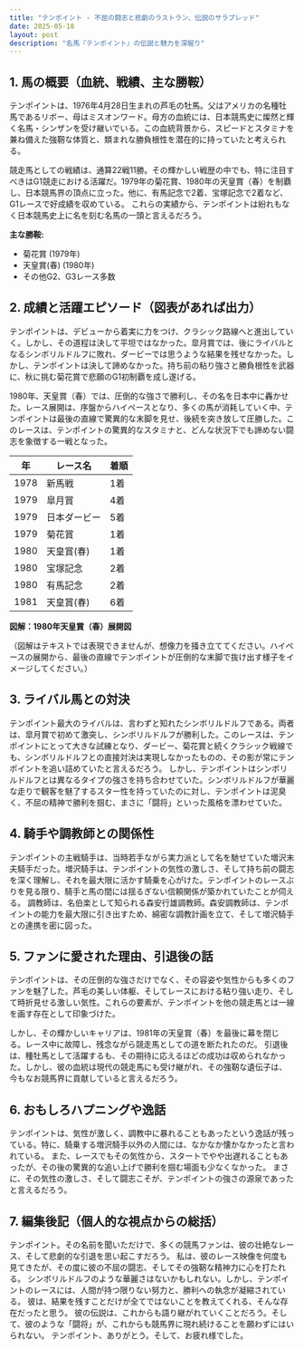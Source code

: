 ```yaml
---
title: "テンポイント - 不屈の闘志と悲劇のラストラン、伝説のサラブレッド"
date: 2025-05-18
layout: post
description: "名馬『テンポイント』の伝説と魅力を深堀り"
---
```


## 1. 馬の概要（血統、戦績、主な勝鞍）

テンポイントは、1976年4月28日生まれの芦毛の牡馬。父はアメリカの名種牡馬であるリボー、母はミスオンワード。母方の血統には、日本競馬史に燦然と輝く名馬・シンザンを受け継いでいる。この血統背景から、スピードとスタミナを兼ね備えた強靭な体質と、類まれな勝負根性を潜在的に持っていたと考えられる。

競走馬としての戦績は、通算22戦11勝。その輝かしい戦歴の中でも、特に注目すべきはG1競走における活躍だ。1979年の菊花賞、1980年の天皇賞（春）を制覇し、日本競馬界の頂点に立った。他に、有馬記念で2着、宝塚記念で2着など、G1レースで好成績を収めている。  これらの実績から、テンポイントは紛れもなく日本競馬史上に名を刻む名馬の一頭と言えるだろう。

**主な勝鞍:**

* 菊花賞 (1979年)
* 天皇賞(春) (1980年)
* その他G2、G3レース多数


## 2. 成績と活躍エピソード（図表があれば出力）

テンポイントは、デビューから着実に力をつけ、クラシック路線へと進出していく。しかし、その道程は決して平坦ではなかった。皐月賞では、後にライバルとなるシンボリルドルフに敗れ、ダービーでは思うような結果を残せなかった。しかし、テンポイントは決して諦めなかった。持ち前の粘り強さと勝負根性を武器に、秋に挑む菊花賞で悲願のG1初制覇を成し遂げる。

1980年、天皇賞（春）では、圧倒的な強さで勝利し、その名を日本中に轟かせた。レース展開は、序盤からハイペースとなり、多くの馬が消耗していく中、テンポイントは最後の直線で驚異的な末脚を見せ、後続を突き放して圧勝した。このレースは、テンポイントの驚異的なスタミナと、どんな状況下でも諦めない闘志を象徴する一戦となった。

| 年 | レース名 | 着順 |
|---|---|---|
| 1978 | 新馬戦 | 1着 |
| 1979 | 皐月賞 | 4着 |
| 1979 | 日本ダービー | 5着 |
| 1979 | 菊花賞 | 1着 |
| 1980 | 天皇賞(春) | 1着 |
| 1980 | 宝塚記念 | 2着 |
| 1980 | 有馬記念 | 2着 |
| 1981 | 天皇賞(春) | 6着 |


**図解：1980年天皇賞（春）展開図**

（図解はテキストでは表現できませんが、想像力を掻き立ててください。ハイペースの展開から、最後の直線でテンポイントが圧倒的な末脚で抜け出す様子をイメージしてください。）


## 3. ライバル馬との対決

テンポイント最大のライバルは、言わずと知れたシンボリルドルフである。両者は、皐月賞で初めて激突し、シンボリルドルフが勝利した。このレースは、テンポイントにとって大きな試練となり、ダービー、菊花賞と続くクラシック戦線でも、シンボリルドルフとの直接対決は実現しなかったものの、その影が常にテンポイントを追い詰めていたと言えるだろう。  しかし、テンポイントはシンボリルドルフとは異なるタイプの強さを持ち合わせていた。シンボリルドルフが華麗な走りで観客を魅了するスター性を持っていたのに対し、テンポイントは泥臭く、不屈の精神で勝利を掴む、まさに「闘将」といった風格を漂わせていた。


## 4. 騎手や調教師との関係性

テンポイントの主戦騎手は、当時若手ながら実力派として名を馳せていた増沢末夫騎手だった。増沢騎手は、テンポイントの気性の激しさ、そして持ち前の闘志を深く理解し、それを最大限に活かす騎乗を心がけた。テンポイントのレースぶりを見る限り、騎手と馬の間には揺るぎない信頼関係が築かれていたことが伺える。  調教師は、名伯楽として知られる森安行雄調教師。森安調教師は、テンポイントの能力を最大限に引き出すため、綿密な調教計画を立て、そして増沢騎手との連携を密に図った。


## 5. ファンに愛された理由、引退後の話

テンポイントは、その圧倒的な強さだけでなく、その容姿や気性からも多くのファンを魅了した。芦毛の美しい体躯、そしてレースにおける粘り強い走り、そして時折見せる激しい気性。これらの要素が、テンポイントを他の競走馬とは一線を画す存在として印象づけた。

しかし、その輝かしいキャリアは、1981年の天皇賞（春）を最後に幕を閉じる。レース中に故障し、残念ながら競走馬としての道を断たれたのだ。  引退後は、種牡馬として活躍するも、その期待に応えるほどの成功は収められなかった。しかし、彼の血統は現代の競走馬にも受け継がれ、その強靭な遺伝子は、今もなお競馬界に貢献していると言えるだろう。


## 6. おもしろハプニングや逸話

テンポイントは、気性が激しく、調教中に暴れることもあったという逸話が残っている。特に、騎乗する増沢騎手以外の人間には、なかなか懐かなかったと言われている。  また、レースでもその気性から、スタートでやや出遅れることもあったが、その後の驚異的な追い上げで勝利を掴む場面も少なくなかった。  まさに、その気性の激しさ、そして闘志こそが、テンポイントの強さの源泉であったと言えるだろう。


## 7. 編集後記（個人的な視点からの総括）

テンポイント。その名前を聞いただけで、多くの競馬ファンは、彼の壮絶なレース、そして悲劇的な引退を思い起こすだろう。  私は、彼のレース映像を何度も見てきたが、その度に彼の不屈の闘志、そしてその強靭な精神力に心を打たれる。  シンボリルドルフのような華麗さはないかもしれない。しかし、テンポイントのレースには、人間が持つ限りない努力と、勝利への執念が凝縮されている。  彼は、結果を残すことだけが全てではないことを教えてくれる、そんな存在だったと思う。  彼の伝説は、これからも語り継がれていくことだろう。そして、彼のような「闘将」が、これからも競馬界に現れ続けることを願わずにはいられない。  テンポイント、ありがとう。そして、お疲れ様でした。
